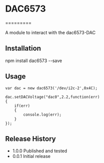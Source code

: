 # DAC6573
=========

A module to interact with the dac6573-DAC

## Installation

  npm install dac6573 --save

## Usage
```
var dac = new dac6573('/dev/i2c-2',0x4C);

dac.setDACVoltage("dac0",2.2,function(err)
{
    if(err)
    {
        console.log(err);
    }
});
```

## Release History

* 1.0.0 Published and tested
* 0.0.1 Initial release
